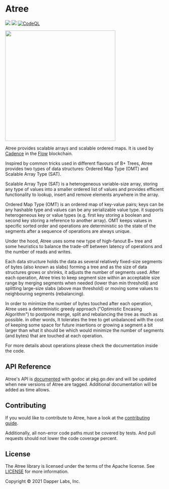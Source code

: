 # Atree

[![](https://github.com/onflow/atree/workflows/ci/badge.svg)](https://github.com/onflow/atree/actions?query=workflow%3Aci)
[![](https://github.com/onflow/atree/workflows/linters/badge.svg)](https://github.com/onflow/atree/actions?query=workflow%3Alinters)
[![CodeQL](https://github.com/onflow/atree/actions/workflows/codeql-analysis.yml/badge.svg)](https://github.com/onflow/atree/actions/workflows/codeql-analysis.yml)


<p align="left">
  <img src="https://raw.githubusercontent.com/onflow/atree/715a4354bb8d18d06451ee20f3e762f192e39d3c/files/logo.jpg" width="350"/>
</p>

Atree provides scalable arrays and scalable ordered maps.  It is used by [Cadence](https://github.com/onflow/cadence) in the [Flow](https://github.com/onflow/flow-go) blockchain.

Inspired by common tricks used in different flavours of B+ Trees, Atree provides two types of data structures: Ordered Map Type (OMT) and Scalable Array Type (SAT).

Scalable Array Type (SAT) is a heterogeneous variable-size array, storing any type of values into a smaller ordered list of values and provides efficient functionality to lookup, insert and remove elements anywhere in the array.

Ordered Map Type (OMT) is an ordered map of key-value pairs; keys can be any hashable type and values can be any serializable value type. it supports heterogeneous key or value types (e.g. first key storing a boolean and second key storing a reference to another array). OMT keeps values in specific sorted order and operations are deterministic so the state of the segments after a sequence of operations are always unique.

Under the hood, Atree uses some new type of high-fanout B+ tree and some heuristics to balance the trade-off between latency of operations and the number of reads and writes.

Each data structure holds the data as several relatively fixed-size segments of bytes (also known as slabs) forming a tree and as the size of data structures grows or shrinks, it adjusts the number of segments used. After each operation, Atree tries to keep segment size within an acceptable size range by merging segments when needed (lower than min threshold) and splitting large-size slabs (above max threshold) or moving some values to neighbouring segments (rebalancing).

In order to minimize the number of bytes touched after each operation, Atree uses a deterministic greedy approach ("Optimistic Encasing Algorithm") to postpone merge, split and rebalancing the tree as much as possible. in other words, It tolerates the tree to get unbalanced with the cost of keeping some space for future insertions or growing a segment a bit larger than what it should be which would minimize the number of segments (and bytes) that are touched at each operation.

For more details about operations please check the documentation inside the code.

## API Reference

Atree's API is [documented](https://pkg.go.dev/github.com/onflow/atree#section-documentation) with godoc at pkg.go.dev and will be updated when new versions of Atree are tagged.  Additional documentation will be added as time allows.

## Contributing

If you would like to contribute to Atree, have a look at the [contributing guide](https://github.com/onflow/atree/blob/main/CONTRIBUTING.md).

Additionally, all non-error code paths must be covered by tests.  And pull requests should not lower the code coverage percent.

## License

The Atree library is licensed under the terms of the Apache license. See [LICENSE](LICENSE) for more information.

Copyright © 2021 Dapper Labs, Inc.

